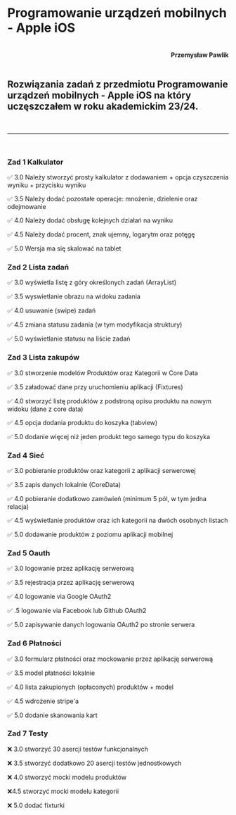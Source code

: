 # **Programowanie urządzeń mobilnych - Apple iOS**
<br>
<div style="text-align: right"><b>Przemysław Pawlik</b></div>
<br>

## Rozwiązania zadań z przedmiotu Programowanie urządzeń mobilnych - Apple iOS na który uczęszczałem w roku akademickim 23/24.
<br>

----------
<br>

### Zad 1 Kalkulator

✅ 3.0 Należy stworzyć prosty kalkulator z dodawaniem + opcja czyszczenia wyniku + przycisku wyniku

✅ 3.5 Należy dodać pozostałe operacje: mnożenie, dzielenie oraz odejmowanie

✅ 4.0 Należy dodać obsługę kolejnych działań na wyniku

✅ 4.5 Należy dodać procent, znak ujemny, logarytm oraz potęgę

✅ 5.0 Wersja ma się skalować na tablet


### Zad 2 Lista zadań

✅ 3.0 wyświetla listę z góry określonych zadań (ArrayList)

✅ 3.5 wyswietlanie obrazu na widoku zadania

✅ 4.0 usuwanie (swipe) zadań

✅ 4.5 zmiana statusu zadania (w tym modyfikacja struktury)

✅ 5.0 wyświetlanie statusu na liście zadań

### Zad 3 Lista zakupów

✅ 3.0 stworzenie modelów Produktów oraz Kategorii w Core Data

✅ 3.5 załadować dane przy uruchomieniu aplikacji (Fixtures)

✅ 4.0 stworzyć listę produktów z podstroną opisu produktu na nowym widoku (dane z core data)

✅ 4.5 opcja dodania produktu do koszyka (tabview)

✅ 5.0 dodanie więcej niż jeden produkt tego samego typu do koszyka

### Zad 4 Sieć

✅ 3.0 pobieranie produktów oraz kategorii z aplikacji serwerowej

✅ 3.5 zapis danych lokalnie (CoreData)

✅ 4.0 pobieranie dodatkowo zamówień (minimum 5 pól, w tym jedna relacja)

✅ 4.5 wyświetlanie produktów oraz ich kategorii na dwóch osobnych listach

✅ 5.0 dodawanie produktów z poziomu aplikacji mobilnej

### Zad 5 Oauth

✅ 3.0 logowanie przez aplikację serwerową

✅ 3.5 rejestracja przez aplikację serwerową

✅ 4.0 logowanie via Google OAuth2

✅ .5 logowanie via Facebook lub Github OAuth2

✅ 5.0 zapisywanie danych logowania OAuth2 po stronie serwera

### Zad 6 Płatności

✅ 3.0 formularz płatności oraz mockowanie przez aplikację serwerową

✅ 3.5 model płatności lokalnie

✅ 4.0 lista zakupionych (opłaconych) produktów + model

✅ 4.5 wdrożenie stripe'a

✅ 5.0 dodanie skanowania kart

### Zad 7 Testy

❌ 3.0 stworzyć 30 asercji testów funkcjonalnych

❌ 3.5 stworzyć dodatkowo 20 asercji testów jednostkowych

❌ 4.0 stworzyć mocki modelu produktów

❌4.5 stworzyć mocki modelu kategorii

❌ 5.0 dodać fixturki